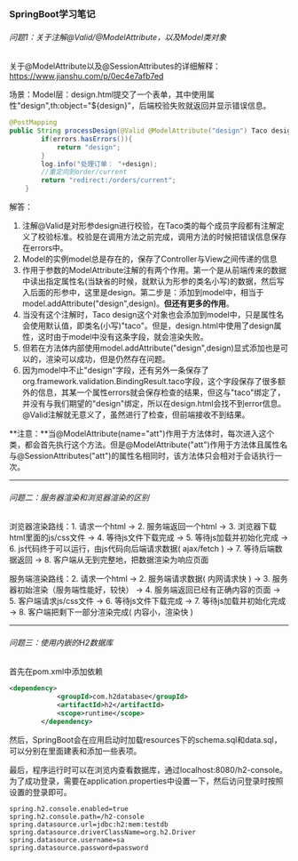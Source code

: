 ### SpringBoot学习笔记

###### 问题1：关于注解@Valid/@ModelAttribute，以及Model类对象

关于@ModelAttribute以及@SessionAttributes的详细解释：https://www.jianshu.com/p/0ec4e7afb7ed

场景：Model层：design.html提交了一个表单，其中使用属性"design",th:object="${design}"，后端校验失败就返回并显示错误信息。

```java
@PostMapping
public String processDesign(@Valid @ModelAttribute("design") Taco design, Errors errors,Model model) {
        if(errors.hasErrors()){
            return "design";
        }
        log.info("处理订单： "+design);
        //重定向到order/current
        return "redirect:/orders/current";
    }
```

解答：

1. 注解@Valid是对形参design进行校验，在Taco类的每个成员字段都有注解定义了校验标准。校验是在调用方法之前完成，调用方法的时候把错误信息保存在errors中。
2. Model的实例model总是存在的，保存了Controller与View之间传递的信息
3. 作用于参数的ModelAttribute注解的有两个作用。第一个是从前端传来的数据中读出指定属性名(当缺省的时候，就默认为形参的类名小写)的数据，然后写入后面的形参中，这里是design。第二步是：添加到model中，相当于model.addAttribute("design",design)。**但还有更多的作用**。
4. 当没有这个注解时，Taco design这个对象也会添加到model中，只是属性名会使用默认值，即类名(小写)"taco"。但是，design.html中使用了design属性，这时由于model中没有这条字段，就会渲染失败。
5. 但若在方法体内部使用model.addAttribute("design",design)显式添加也是可以的，渲染可以成功，但是仍然存在问题。
6. 因为model中不止"design"字段，还有另外一条保存了org.framework.validation.BindingResult.taco字段，这个字段保存了很多额外的信息，其某一个属性errors就会保存检查的结果，但这与"taco"绑定了，并没有与我们期望的"design"绑定，所以在design.html会找不到error信息。@Valid注解就无意义了，虽然进行了检查，但前端接收不到结果。

**注意：**当@ModelAttribute(name="att")作用于方法体时，每次进入这个类，都会首先执行这个方法。但是@ModelAttribute("att")作用于方法体且属性名与@SessionAttributes("att")的属性名相同时，该方法体只会相对于会话执行一次。

---



###### 问题二：服务器渲染和浏览器渲染的区别

浏览器渲染路线：1. 请求一个html -> 2. 服务端返回一个html -> 3. 浏览器下载html里面的js/css文件 -> 4. 等待js文件下载完成 -> 5. 等待js加载并初始化完成 -> 6. js代码终于可以运行，由js代码向后端请求数据( ajax/fetch ) -> 7. 等待后端数据返回 -> 8. 客户端从无到完整地，把数据渲染为响应页面

服务端渲染路线：2. 请求一个html -> 2. 服务端请求数据( 内网请求快 ) -> 3. 服务器初始渲染（服务端性能好，较快） -> 4. 服务端返回已经有正确内容的页面 -> 5. 客户端请求js/css文件 -> 6. 等待js文件下载完成 -> 7. 等待js加载并初始化完成 -> 8. 客户端把剩下一部分渲染完成( 内容小，渲染快 )

---

###### 问题三：使用内嵌的H2数据库

首先在pom.xml中添加依赖

```XML
<dependency>
            <groupId>com.h2database</groupId>
            <artifactId>h2</artifactId>
            <scope>runtime</scope>
        </dependency>
```

然后，SpringBoot会在应用启动时加载resources下的schema.sql和data.sql，可以分别在里面建表和添加一些表项。

最后，程序运行时可以在浏览内查看数据库，通过localhost:8080/h2-console。为了成功登录，需要在application.properties中设置一下，然后访问登录时按照设置的登录即可。

```properties
spring.h2.console.enabled=true
spring.h2.console.path=/h2-console
spring.datasource.url=jdbc:h2:mem:testdb
spring.datasource.driverClassName=org.h2.Driver
spring.datasource.username=sa
spring.datasource.password=password
```

